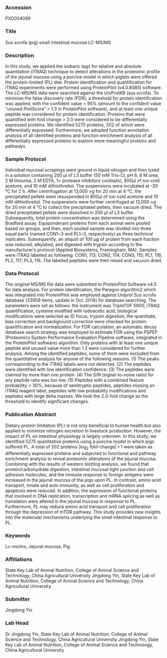 ### Accession
PXD004069

### Title
Sus scrofa (pig) small intestinal mucosa LC-MS/MS

### Description
In this study, we applied the isobaric tags for relative and absolute quantitation (iTRAQ) technique to detect alterations in the proteomic profile of the jejunal mucosa using a porcine model in which piglets were offered the protein-limited (PL) diet. Protein identification and quantification for iTRAQ experiments were performed using ProteinPilot (v4.0.8085) software. The LC-MS/MS data were searched against the UniProtKB (sus scrofa). To minimize the false discovery rate (FDR), a threshold for protein identification was applied, with the confident value > 95% (amount to the confident value “unused ProtScore” > 1.3 in ProteinPilot software), and at least one unique peptide was considered for protein identification. Proteins that were quantified with fold change > 2.0 were considered to be differentially expressed proteins. We identified 5275 proteins, 202 of which were differentially expressed. Furthermore, we adopted function annotation analysis of all identified proteins and function enrichment analysis of all differentially expressed proteins to explore more meaningful proteins and pathways.

### Sample Protocol
Individual mucosal scrapings were ground in liquid nitrogen and then lysed in a solution containing 200 μl of L3 buffer (50 mM Tris-Cl, pH 8, 8 M urea, 2 M thiourea, 2 M EDTA, 1× protease inhibitors cocktails), 800μl of ice-cold acetone, and 10 mM dithiothreitol. The suspensions were incubated at -20 °C for 2 h. After centrifugation at 13,000 ×g for 20 min at 4 °C, the precipitated pellets were resuspended in 800μl of ice-cold acetone and 10 mM dithiothreitol. The suspensions were further centrifuged at 13,000 ×g for 20 min at 4 °C to collect the precipitated pellets, then vacuum dried. The dried precipitated pellets were dissolved in 200 μl of L3 buffer. Subsequently, total protein concentration was determined using the Bradford assay.
Equiponderant proteins from each animal were pooled based on groups, and then, each pooled sample was divided into three equal parts (named CON1~3 and PL1~3, respectively) as three technical replicates. Subsequently, an aliquot of 100 μg of protein from each fraction was reduced, alkylated, and digested with trypsin according to the manufacturer’s protocol (Applied Biosystems, Framingham, MA). Samples were iTRAQ labelled as following: CON1, 113; CON2, 114; CON3, 115; PL1, 116; PL2, 117; PL3, 118. The labelled peptides were then mixed and vacuum dried.

### Data Protocol
The original MS/MS file data were submitted to ProteinPilot Software v4.5 for data analysis. For protein identification, the Paragon algorithm2 which was integrated into ProteinPilot was employed against Uniprot Sus scrofa database (33958 items, update in Oct. 2014) for database searching. The parameters were set as follows: the instrument was TripleTOF 5600, iTRAQ quantification, cysteine modified with lodoacetic acid; biological modifications were selected as ID focus, trypsin digestion, the quantitate, bias correction and background correction were checked for protein quantification and normalization. For FDR calculation, an automatic decoy database search strategy was employed to estimate FDR using the PSPEP (Proteomics System Performance Evaluation Pipeline software, integrated in the ProteinPilot software) algorithm. Only proteins with at least one unique peptide and unused value more than 1.3 were considered for further analysis. Among the identified peptides, some of them were excluded from the quantitative analysis for anyone of the following reasons. (1) The peaks corresponding to the iTRAQ labels were not detected. (2) The peptides were identified with low identification confidence. (3) The peptides were claimed by more than one protein. (4) The S/N (signal-to-noise ratio) for any peptide ratio was too low. (5) Peptides with a combined feature probability < 30%, because of semitryptic peptides, peptides missing an iTRAQ reagent label, peptides with low probability modifications and peptides with large delta masses. We took the 2.0-fold change as the threshold to identify significant changes.

### Publication Abstract
Dietary protein limitation (PL) is not only beneficial to human health but also applied to minimize nitrogen excretion in livestock production. However, the impact of PL on intestinal physiology is largely unknown. In this study, we identified 5275 quantitative proteins using a porcine model in which pigs suffered PL. A total of 202 proteins |log<sub>2</sub> fold-change|&#x2009;&gt;&#x2009;1 were taken as differentially expressed proteins and subjected to functional and pathway enrichment analysis to reveal proteomic alterations of the jejunal mucosa. Combining with the results of western blotting analysis, we found that protein/carbohydrate digestion, intestinal mucosal tight junction and cell adhesion molecules, and the immune response to foreign antigens were increased in the jejunal mucosa of the pigs upon PL. In contrast, amino acid transport, innate and auto immunity, as well as cell proliferation and apoptosis were reduced. In addition, the expression of functional proteins that involved in DNA replication, transcription and mRNA splicing as well as translation were altered in the jejunal mucosa in response to PL. Furthermore, PL may reduce amino acid transport and cell proliferation through the depression of mTOR pathway. This study provides new insights into the molecular mechanisms underlying the small intestinal response to PL.

### Keywords
Lc-ms/ms, Jejunal mucosa, Pig

### Affiliations
State Key Lab of Animal Nutrition, College of Animal Science and Technology, China Agricultural University
Jingdong Yin, State Key Lab of Animal Nutrition, College of Animal Science and Technology, China Agricultural University

### Submitter
Jingdong Yin

### Lab Head
Dr Jingdong Yin, State Key Lab of Animal Nutrition, College of Animal Science and Technology, China Agricultural University
Jingdong Yin, State Key Lab of Animal Nutrition, College of Animal Science and Technology, China Agricultural University



